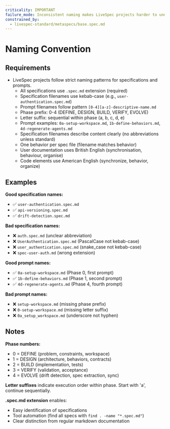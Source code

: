 ```yaml
---
criticality: IMPORTANT
failure_mode: Inconsistent naming makes LiveSpec projects harder to understand and navigate
constrained_by:
  - livespec-standard/metaspecs/base.spec.md
---
```


# Naming Convention

## Requirements
- LiveSpec projects follow strict naming patterns for specifications and prompts.
  - All specifications use `.spec.md` extension (required)
  - Specification filenames use kebab-case (e.g., `user-authentication.spec.md`)
  - Prompt filenames follow pattern `[0-4][a-z]-descriptive-name.md`
  - Phase prefix: 0-4 (DEFINE, DESIGN, BUILD, VERIFY, EVOLVE)
  - Letter suffix: sequential within phase (a, b, c, d, e)
  - Prompt examples: `0a-setup-workspace.md`, `1b-define-behaviors.md`, `4d-regenerate-agents.md`
  - Specification filenames describe content clearly (no abbreviations unless standard)
  - One behavior per spec file (filename matches behavior)
  - User documentation uses British English (synchronisation, behaviour, organise)
  - Code elements use American English (synchronize, behavior, organize)

## Examples

**Good specification names:**
- ✅ `user-authentication.spec.md`
- ✅ `api-versioning.spec.md`
- ✅ `drift-detection.spec.md`

**Bad specification names:**
- ❌ `auth.spec.md` (unclear abbreviation)
- ❌ `UserAuthentication.spec.md` (PascalCase not kebab-case)
- ❌ `user_authentication.spec.md` (snake_case not kebab-case)
- ❌ `spec-user-auth.md` (wrong extension)

**Good prompt names:**
- ✅ `0a-setup-workspace.md` (Phase 0, first prompt)
- ✅ `1b-define-behaviors.md` (Phase 1, second prompt)
- ✅ `4d-regenerate-agents.md` (Phase 4, fourth prompt)

**Bad prompt names:**
- ❌ `setup-workspace.md` (missing phase prefix)
- ❌ `0-setup-workspace.md` (missing letter suffix)
- ❌ `0a_setup_workspace.md` (underscore not hyphen)

## Notes

**Phase numbers:**
- 0 = DEFINE (problem, constraints, workspace)
- 1 = DESIGN (architecture, behaviors, contracts)
- 2 = BUILD (implementation, tests)
- 3 = VERIFY (validation, acceptance)
- 4 = EVOLVE (drift detection, spec extraction, sync)

**Letter suffixes** indicate execution order within phase. Start with 'a', continue sequentially.

**.spec.md extension** enables:
- Easy identification of specifications
- Tool automation (find all specs with `find . -name "*.spec.md"`)
- Clear distinction from regular markdown documentation
